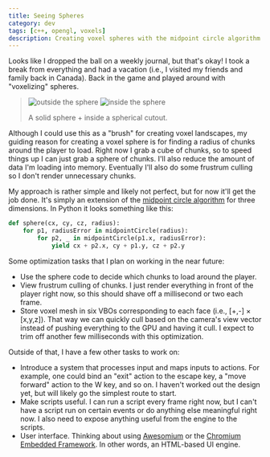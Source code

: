 ```yaml
---
title: Seeing Spheres
category: dev
tags: [c++, opengl, voxels]
description: Creating voxel spheres with the midpoint circle algorithm
---
```


Looks like I dropped the ball on a weekly journal, but that's okay! I took a break from everything
and had a vacation (i.e., I visited my friends and family back in Canada). Back in the game and
played around with "voxelizing" spheres.

<!-- prettier-ignore-start -->
> ![outside the sphere](/img/voxels/2014_07_26_outside.png)
> ![inside the sphere](/img/voxels/2014_07_26_inside.png)
>
> A solid sphere + inside a spherical cutout.
<!-- prettier-ignore-end -->

Although I could use this as a "brush" for creating voxel landscapes, my guiding reason for creating
a voxel sphere is for finding a radius of chunks around the player to load. Right now I grab a cube
of chunks, so to speed things up I can just grab a sphere of chunks. I'll also reduce the amount of
data I'm loading into memory. Eventually I'll also do some frustrum culling so I don't render
unnecessary chunks.

My approach is rather simple and likely not perfect, but for now it'll get the job done. It's simply
an extension of the
[midpoint circle algorithm](https://en.wikipedia.org/wiki/Midpoint_circle_algorithm) for three
dimensions. In Python it looks something like this:

```python
def sphere(cx, cy, cz, radius):
    for p1, radiusError in midpointCircle(radius):
        for p2, _ in midpointCircle(p1.x, radiusError):
            yield cx + p2.x, cy + p1.y, cz + p2.y
```

Some optimization tasks that I plan on working in the near future:

- Use the sphere code to decide which chunks to load around the player.
- View frustrum culling of chunks. I just render everything in front of the player right now, so
  this should shave off a millisecond or two each frame.
- Store voxel mesh in six VBOs corresponding to each face (i.e., [+,-] &times; [x,y,z]). That way we
  can quickly cull based on the camera's view vector instead of pushing everything to the GPU and
  having it cull. I expect to trim off another few milliseconds with this optimization.

Outside of that, I have a few other tasks to work on:

- Introduce a system that processes input and maps inputs to actions. For example, one could bind an
  "exit" action to the escape key, a "move forward" action to the W key, and so on. I haven't worked
  out the design yet, but will likely go the simplest route to start.
- Make scripts useful. I can run a script every frame right now, but I can't have a script run on
  certain events or do anything else meaningful right now. I also need to expose anything useful
  from the engine to the scripts.
- User interface. Thinking about using [Awesomium](https://www.awesomium.com) or the
  [Chromium Embedded Framework](https://bitbucket.org/chromiumembedded/cef/src/master/). In other
  words, an HTML-based UI engine.
